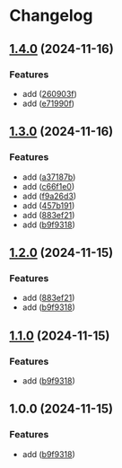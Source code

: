 # Changelog

## [1.4.0](https://github.com/ngx-content/ngx-content/compare/ngx-content-v1.3.0...ngx-content-v1.4.0) (2024-11-16)


### Features

* add ([260903f](https://github.com/ngx-content/ngx-content/commit/260903f638d4770b89ae2fa49569bc5e6aa3ba93))
* add ([e71990f](https://github.com/ngx-content/ngx-content/commit/e71990f341997b2959a66fb1b0aa6f14481a800c))

## [1.3.0](https://github.com/ngx-content/ngx-content/compare/ngx-content-v1.2.0...ngx-content-v1.3.0) (2024-11-16)


### Features

* add ([a37187b](https://github.com/ngx-content/ngx-content/commit/a37187b3481bb4aafcc2b377a2351291833e37c6))
* add ([c66f1e0](https://github.com/ngx-content/ngx-content/commit/c66f1e042d6920aa75199979c84a6a0a07e12354))
* add ([f9a26d3](https://github.com/ngx-content/ngx-content/commit/f9a26d3d904ddf18aab59631102bbc8319c1e996))
* add ([457b191](https://github.com/ngx-content/ngx-content/commit/457b19186d46cdd9db40f0209908509f797d0bd0))
* add ([883ef21](https://github.com/ngx-content/ngx-content/commit/883ef21638736390462865581b2aa81cde4acb4b))
* add ([b9f9318](https://github.com/ngx-content/ngx-content/commit/b9f93182ae3b4ff8b479bf2449f8dd5154fdf8e0))

## [1.2.0](https://github.com/ngx-content/ngx-content/compare/ngx-content-v1.1.0...ngx-content-v1.2.0) (2024-11-15)


### Features

* add ([883ef21](https://github.com/ngx-content/ngx-content/commit/883ef21638736390462865581b2aa81cde4acb4b))
* add ([b9f9318](https://github.com/ngx-content/ngx-content/commit/b9f93182ae3b4ff8b479bf2449f8dd5154fdf8e0))

## [1.1.0](https://github.com/ngx-content/ngx-content/compare/ngx-content-v1.0.0...ngx-content-v1.1.0) (2024-11-15)


### Features

* add ([b9f9318](https://github.com/ngx-content/ngx-content/commit/b9f93182ae3b4ff8b479bf2449f8dd5154fdf8e0))

## 1.0.0 (2024-11-15)


### Features

* add ([b9f9318](https://github.com/ngx-content/ngx-content/commit/b9f93182ae3b4ff8b479bf2449f8dd5154fdf8e0))

